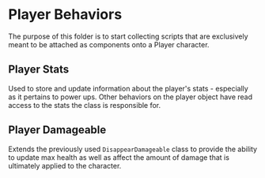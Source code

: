 ﻿# Player Behaviors

The purpose of this folder is to start collecting scripts that are exclusively meant to be attached as components onto a
Player character.

## Player Stats

Used to store and update information about the player's stats - especially as it pertains to power ups. Other behaviors
on the player object have read access to the stats the class is responsible for.

## Player Damageable

Extends the previously used `DisappearDamageable` class to provide the ability to update max health as well as affect
the amount of damage that is ultimately applied to the character.

